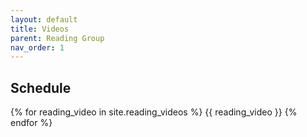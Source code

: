 ```yaml
---
layout: default
title: Videos
parent: Reading Group
nav_order: 1
---
```




## Schedule

{% for reading_video in site.reading_videos %}
{{ reading_video }}
{% endfor %}


